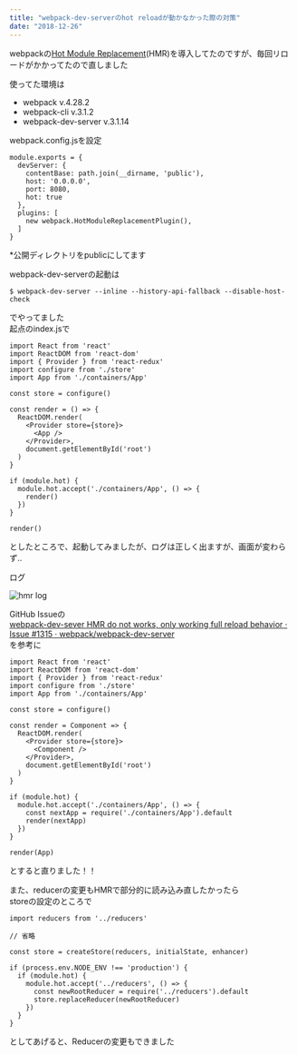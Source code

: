 ```yaml
---
title: "webpack-dev-serverのhot reloadが動かなかった際の対策"
date: "2018-12-26"
---
```


webpackの[Hot Module Replacement](https://webpack.js.org/guides/hot-module-replacement/)(HMR)を導入してたのですが、毎回リロードがかかってたので直しました  

使ってた環境は  

- webpack v.4.28.2
- webpack-cli v.3.1.2
- webpack-dev-server v.3.1.14

webpack.config.jsを設定  

```
module.exports = {
  devServer: {
    contentBase: path.join(__dirname, 'public'),
    host: '0.0.0.0',
    port: 8080,
    hot: true
  },
  plugins: [
    new webpack.HotModuleReplacementPlugin(),
  ]
}
```

*公開ディレクトリをpublicにしてます

webpack-dev-serverの起動は

```
$ webpack-dev-server --inline --history-api-fallback --disable-host-check
```

でやってました  
起点のindex.jsで  

```
import React from 'react'
import ReactDOM from 'react-dom'
import { Provider } from 'react-redux'
import configure from './store'
import App from './containers/App'

const store = configure()

const render = () => {
  ReactDOM.render(
    <Provider store={store}>
      <App />
    </Provider>,
    document.getElementById('root')
  )
}

if (module.hot) {
  module.hot.accept('./containers/App', () => {
    render()
  })
}

render()
```

としたところで、起動してみましたが、ログは正しく出ますが、画面が変わらず..

ログ

![hmr log](/react_hot_module_replacement/hmr_log.png)

GitHub Issueの  
[webpack\-dev\-sever HMR do not works, only working full reload behavior · Issue \#1315 · webpack/webpack\-dev\-server](https://github.com/webpack/webpack-dev-server/issues/1315)  
を参考に  

```
import React from 'react'
import ReactDOM from 'react-dom'
import { Provider } from 'react-redux'
import configure from './store'
import App from './containers/App'

const store = configure()

const render = Component => {
  ReactDOM.render(
    <Provider store={store}>
      <Component />
    </Provider>,
    document.getElementById('root')
  )
}

if (module.hot) {
  module.hot.accept('./containers/App', () => {
    const nextApp = require('./containers/App').default
    render(nextApp)
  })
}

render(App)
```

とすると直りました！！

また、reducerの変更もHMRで部分的に読み込み直したかったら  
storeの設定のところで  

```
import reducers from '../reducers'

// 省略

const store = createStore(reducers, initialState, enhancer)

if (process.env.NODE_ENV !== 'production') {
  if (module.hot) {
    module.hot.accept('../reducers', () => {
      const newRootReducer = require('../reducers').default
      store.replaceReducer(newRootReducer)
    })
  }
}
```

としてあげると、Reducerの変更もできました  
